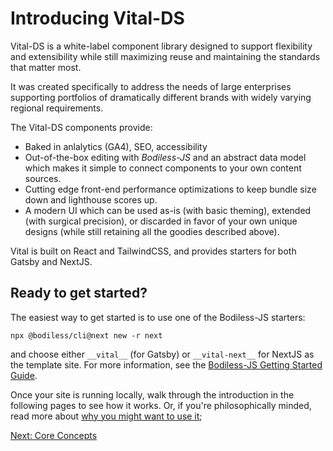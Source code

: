# Introducing Vital-DS

Vital-DS is a white-label component library designed to support flexibility
and extensibility while still maximizing reuse and maintaining the standards
that matter most. 

It was created specifically to address the needs of large enterprises supporting
portfolios of dramatically different brands with widely varying regional
requirements.

The Vital-DS components provide:

- Baked in anlalytics (GA4), SEO, accessibility
- Out-of-the-box editing with *Bodiless-JS* and an abstract data model which
  makes it simple to connect components to your own content sources.
- Cutting edge front-end performance optimizations to keep bundle size down and
  lighthouse scores up.
- A modern UI which can be used as-is (with basic theming), extended (with surgical
 precision), or discarded in favor of your own unique designs (while still
 retaining all the goodies described above).

 Vital is built on React and TailwindCSS, and provides starters for both Gatsby and NextJS.

 ## Ready to get started?

 The easiest way to get started is to use one of the Bodiless-JS starters:
 ```
 npx @bodiless/cli@next new -r next
 ```
 and choose either `__vital__` (for Gatsby) or `__vital-next__` for NextJS as
 the template site. For more information, see the
 [Bodiless-JS Getting Started Guide]().

Once your site is running locally, walk through the introduction in the following
pages to see how it works.  Or, if you're philosophically minded, read more about
[why you might want to use it](./WhyVital.md);

[Next: Core Concepts](./CoreConcepts.md)